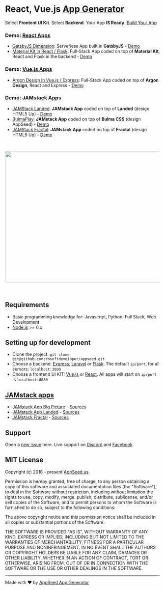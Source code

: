# React, Vue.js [App Generator](https://appseed.us/app-generator?ref=github)
Select **Frontent UI Kit**. Select **Backend**. Your App **IS Ready**. [Build Your App](https://appseed.us?ref=github)

### Demo: [React Apps](https://appseed.us/apps/react)
- [GatsbyJS Dimension](https://appseed.us/apps/react/gatsbyjs/dimension): Serverless App built in **GatsbyJS** - [Demo](https://jamstack-gatsbyjs-dimension.appseed.us/)
- [Material Kit in React / Flask](https://appseed.us/apps/react/flask/material-kit-creative-tim): Full-Stack App coded on top of **Material Kit**, React and Flask in the backend - [Demo](https://flask-react-material-kit.appseed.us/)

### Demo: [Vue.js Apps](https://appseed.us/apps/vuejs)
- [Argon Design in Vue.js / Express](https://appseed.us/apps/vuejs/express/argon-design-system-creative-tim): Full-Stack App coded on top of **Argon Design**, React and Express - [Demo](https://express-vuejs-argon-design.appseed.us/)

### Demo: [JAMstack Apps](https://appseed.us/apps/jamstack)
- [JAMStack Landed](https://appseed.us/apps/static/panini/jamstack-landed): **JAMstack App** coded on top of **Landed** (design HTML5 Up) - [Demo](https://jamstack-landed.appseed.us/)
- [BulmaPlay](https://appseed.us/apps/static/panini/bulmaplay): **JAMstack App** coded on top of **Bulma CSS** (design AppSeed) - [Demo](https://bulma-css-bulmaplay.appseed.us/)
- [JAMStack Fractal](https://appseed.us/apps/static/panini/jamstack-fractal): **JAMstack App** coded on top of **Fractal** (design HTML5 Up) - [Demo](https://jamstack-fractal.appseed.us/)

<br/>

<p align="center">
  <img width="700" height="428" src="https://appseed.us/static/assets/img/appseed-generator.gif">
</p>

<br/>

## Requirements
- Basic programming knowledge for: Javascript, Python, Full Stack, Web Development
- [Node.js](https://nodejs.org/) >= 6.x

## Setting up for development
* Clone the project: `git clone git@github.com:rosoftdeveloper/appseed.git`
* Choose a backend: [Express](https://github.com/rosoftdeveloper/appseed/blob/master/starter-express/README.md), [Laravel](https://github.com/rosoftdeveloper/appseed/blob/master/starter-laravel/README.md) or [Flask](https://github.com/rosoftdeveloper/appseed/blob/master/starter-flask/README.md). The default `ip/port`, for all servers: `localhost:3000` 
* Choose a frontend UI KIT: [Vue.js](https://github.com/rosoftdeveloper/appseed/blob/master/starter-vue/argon-design-system/README.md) or [React](https://github.com/rosoftdeveloper/appseed/blob/master/starter-react/material-kit/README.md). All apps will start on `ip/port` is `localhost:8080`

## [JAMstack apps](https://appseed.us/apps/jamstack)
- [JAMstack App Big Picture](https://appseed.us/apps/static/panini/jamstack-big-picture) - [Sources](https://github.com/rosoftdeveloper/appseed/tree/master/jamstack/big-picture)
- [JAMstack App Landed](https://appseed.us/apps/static/panini/jamstack-landed) - [Sources](https://github.com/rosoftdeveloper/appseed/tree/master/jamstack/big-picture)
- [JAMstack Fractal](https://appseed.us/apps/static/panini/jamstack-fractal) - [Sources](https://github.com/rosoftdeveloper/appseed/tree/master/jamstack/fractal)

## Support
Open a [new issue](https://github.com/rosoftdeveloper/appseed/issues/new) here. Live support on [Discord](https://discord.gg/fZC6hup) and [Facebook](https://www.facebook.com/groups/fullstack.apps.generator). 

## MIT License

Copyright (c) 2018 - present [AppSeed.us](https://www.appseed.us/?ref=github) 

Permission is hereby granted, free of charge, to any person obtaining a copy of this software and associated documentation files (the "Software"), to deal in the Software without restriction, including without limitation the rights to use, copy, modify, merge, publish, distribute, sublicense, and/or sell copies of the Software, and to permit persons to whom the Software is furnished to do so, subject to the following conditions:

The above copyright notice and this permission notice shall be included in all copies or substantial portions of the Software.

THE SOFTWARE IS PROVIDED "AS IS", WITHOUT WARRANTY OF ANY KIND, EXPRESS OR IMPLIED, INCLUDING BUT NOT LIMITED TO THE WARRANTIES OF MERCHANTABILITY, FITNESS FOR A PARTICULAR PURPOSE AND NONINFRINGEMENT. IN NO EVENT SHALL THE AUTHORS OR COPYRIGHT HOLDERS BE LIABLE FOR ANY CLAIM, DAMAGES OR OTHER LIABILITY, WHETHER IN AN ACTION OF CONTRACT, TORT OR OTHERWISE, ARISING FROM, OUT OF OR IN CONNECTION WITH THE SOFTWARE OR THE USE OR OTHER DEALINGS IN THE SOFTWARE.

---
Made with ♥ by [AppSeed App Generator](https://appseed.us/app-generator?ref=github)
